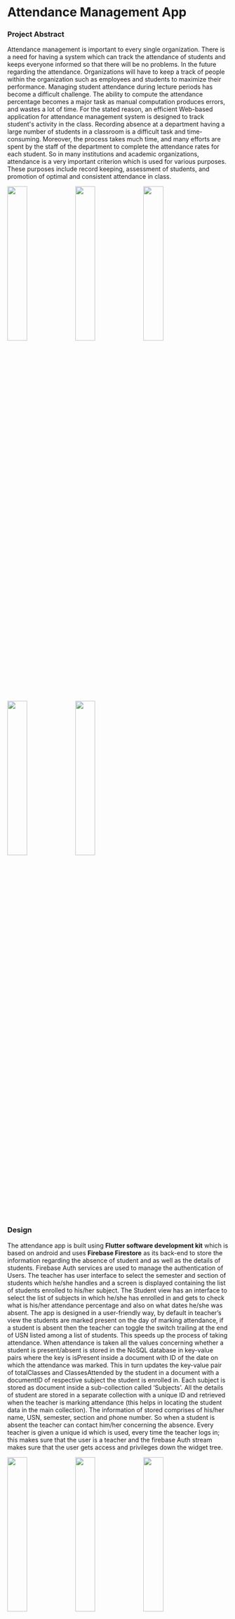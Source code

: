 # Attendance Management App

### Project Abstract
Attendance management is important to every single organization. There is a need for having a system which can track the attendance of students and keeps everyone informed so that there will be no problems. In the future regarding the attendance. Organizations will have to keep a track of people within the organization such as employees and students to maximize their performance. Managing student attendance during lecture periods has become a difficult challenge. The ability to compute the attendance percentage becomes a major task as manual computation produces errors, and wastes a lot of time. For the stated reason, an efficient Web-based application for attendance management system is designed to track student's activity in the class. Recording absence at a department having a large number of students in a classroom is a difficult task and time-consuming. Moreover, the process takes much time, and many efforts are spent by the staff of the department to complete the attendance rates for each student. So in many institutions and academic organizations, attendance is a very important criterion which is used for various purposes. These purposes include record keeping, assessment of students, and promotion of optimal and consistent attendance in class.

<img src="https://github.com/srinath1412001/teacher_end/blob/experimental/1.jpg" width="30%"> <img src="https://github.com/srinath1412001/teacher_end/blob/experimental/2.jpg" width="30%"> <img src="https://github.com/srinath1412001/teacher_end/blob/experimental/3.jpg" width="30%"> <img src="https://github.com/srinath1412001/teacher_end/blob/experimental/4.png" width="30%">  <img src="https://github.com/srinath1412001/teacher_end/blob/experimental/5.png" width="30%">   





### Design
The attendance app is built using **Flutter software development kit** which is based on android and uses **Firebase Firestore** as its back-end to store the information regarding the absence of student and as well as the details of students. Firebase Auth services are used to manage the authentication of Users. 
           The teacher has user interface to select the semester and section of students which he/she handles and a screen is displayed containing the list of students enrolled to his/her subject. The Student view has an interface to select the list of subjects in which he/she has enrolled in and gets to check what is his/her attendance percentage and also on what dates he/she was absent.
         The app is designed in a user-friendly way, by default in teacher’s view the students are marked present on the day of marking attendance, if a student is absent then the teacher can toggle the switch trailing at the end of USN listed among a list of students. This speeds up the process of taking attendance. When attendance is taken all the values concerning whether a student is present/absent is stored in the NoSQL database in key-value pairs where the key is isPresent inside a document with ID of the date on which the attendance was marked. This in turn updates the key-value pair of totalClasses and ClassesAttended by the student in a document with a documentID of respective subject the student is enrolled in. Each subject is stored as document inside a sub-collection called ‘Subjects’.
        All the details of student are stored in a separate collection with a unique ID and retrieved when the teacher is marking attendance (this helps in locating the student data in the main collection). The information of stored comprises of his/her name, USN, semester, section and phone number. So when a student is absent the teacher can contact him/her concerning the absence. 
         Every teacher is given a unique id which is used, every time the teacher logs in; this makes sure that the user is a teacher and the firebase Auth stream makes sure that the user gets access and privileges down the widget tree.

<img src="https://github.com/srinath1412001/teacher_end/blob/experimental/6.jpg" width="30%"> <img src="https://github.com/srinath1412001/teacher_end/blob/experimental/7.png" width="30%"> <img src="https://github.com/srinath1412001/teacher_end/blob/experimental/9.jpg" width="30%">
         
